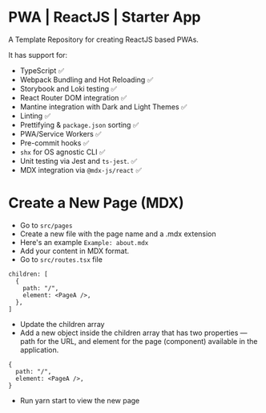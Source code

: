 # PWA | ReactJS | Starter App

A Template Repository for creating ReactJS based PWAs.

It has support for:

- TypeScript ✅
- Webpack Bundling and Hot Reloading ✅
- Storybook and Loki testing ✅
- React Router DOM integration ✅
- Mantine integration with Dark and Light Themes ✅
- Linting ✅
- Prettifying & `package.json` sorting ✅
- PWA/Service Workers ✅
- Pre-commit hooks ✅
- `shx` for OS agnostic CLI ✅
- Unit testing via Jest and `ts-jest`. ✅
- MDX integration via `@mdx-js/react` ✅


# Create a New Page (MDX)
- Go to `src/pages`
- Create a new file with the page name and a .mdx extension
- Here's an example `Example: about.mdx`
- Add your content in MDX format.
- Go to `src/routes.tsx` file 
```
children: [
  {
    path: "/",
    element: <PageA />,
  },
]
```
- Update the children array
- Add a new object inside the children array that has two properties — path for the URL, and element for the page (component) available in the application.
```
{
  path: "/",
  element: <PageA />,
}
```

- Run yarn start to view the new page